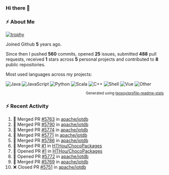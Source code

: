 ### Hi there 👋

### :zap: About Me

[![trophy](https://github-profile-trophy.vercel.app/?username=HTHou&theme=onedark)](https://github.com/ryo-ma/github-profile-trophy)
   
Joined Github **5** years ago.

Since then I pushed **560** commits, opened **25** issues, submitted **488** pull requests, received **1** stars across **5** personal projects and contributed to **8** public repositories.

Most used languages across my projects:

![Java](https://img.shields.io/static/v1?style=flat-square&label=%E2%A0%80&color=555&labelColor=%23b07219&message=Java%EF%B8%B194.4%25)
![JavaScript](https://img.shields.io/static/v1?style=flat-square&label=%E2%A0%80&color=555&labelColor=%23f1e05a&message=JavaScript%EF%B8%B11.4%25)
![Python](https://img.shields.io/static/v1?style=flat-square&label=%E2%A0%80&color=555&labelColor=%233572A5&message=Python%EF%B8%B10.7%25)
![Scala](https://img.shields.io/static/v1?style=flat-square&label=%E2%A0%80&color=555&labelColor=%23c22d40&message=Scala%EF%B8%B10.6%25)
![C++](https://img.shields.io/static/v1?style=flat-square&label=%E2%A0%80&color=555&labelColor=%23f34b7d&message=C%2B%2B%EF%B8%B10.6%25)
![Shell](https://img.shields.io/static/v1?style=flat-square&label=%E2%A0%80&color=555&labelColor=%2389e051&message=Shell%EF%B8%B10.4%25)
![Vue](https://img.shields.io/static/v1?style=flat-square&label=%E2%A0%80&color=555&labelColor=%2341b883&message=Vue%EF%B8%B10.3%25)
![Other](https://img.shields.io/static/v1?style=flat-square&label=%E2%A0%80&color=555&labelColor=%23ededed&message=Other%EF%B8%B11.2%25)

<p align="right"><sub>Generated using <a href="https://github.com/marketplace/actions/profile-readme-stats">teoxoy/profile-readme-stats</a></sub></p>


<!--![](https://github.com/HTHou/HTHou/blob/output/github-contribution-grid-snake.svg)-->

<!--![Haonan Hou's github stats](https://github-readme-stats.vercel.app/api?username=HTHou&count_private=true&show_icons=true&theme=onedark)-->

<!--![Haonan Hou's wakatime stats](https://github-readme-stats.vercel.app/api/wakatime?username=HTHou&layout=compact&theme=onedark)-->

<!--![Top Langs](https://github-readme-stats.vercel.app/api/top-langs/?username=HTHou&theme=onedark&layout=compact)-->

### :zap: Recent Activity
<!--START_SECTION:activity-->
1. 🎉 Merged PR [#5763](https://github.com/apache/iotdb/pull/5763) in [apache/iotdb](https://github.com/apache/iotdb)
2. 🎉 Merged PR [#5790](https://github.com/apache/iotdb/pull/5790) in [apache/iotdb](https://github.com/apache/iotdb)
3. 🎉 Merged PR [#5774](https://github.com/apache/iotdb/pull/5774) in [apache/iotdb](https://github.com/apache/iotdb)
4. 🎉 Merged PR [#5771](https://github.com/apache/iotdb/pull/5771) in [apache/iotdb](https://github.com/apache/iotdb)
5. 🎉 Merged PR [#5786](https://github.com/apache/iotdb/pull/5786) in [apache/iotdb](https://github.com/apache/iotdb)
6. 🎉 Merged PR [#1](https://github.com/HTHou/ChocoPackages/pull/1) in [HTHou/ChocoPackages](https://github.com/HTHou/ChocoPackages)
7. 💪 Opened PR [#1](https://github.com/HTHou/ChocoPackages/pull/1) in [HTHou/ChocoPackages](https://github.com/HTHou/ChocoPackages)
8. 💪 Opened PR [#5772](https://github.com/apache/iotdb/pull/5772) in [apache/iotdb](https://github.com/apache/iotdb)
9. 🎉 Merged PR [#5769](https://github.com/apache/iotdb/pull/5769) in [apache/iotdb](https://github.com/apache/iotdb)
10. ❌ Closed PR [#5751](https://github.com/apache/iotdb/pull/5751) in [apache/iotdb](https://github.com/apache/iotdb)
<!--END_SECTION:activity-->

<!--
**HTHou/HTHou** is a ✨ _special_ ✨ repository because its `README.md` (this file) appears on your GitHub profile.

Here are some ideas to get you started:

- 🔭 I’m currently working on ...
- 🌱 I’m currently learning ...
- 👯 I’m looking to collaborate on ...
- 🤔 I’m looking for help with ...
- 💬 Ask me about ...
- 📫 How to reach me: ...
- 😄 Pronouns: ...
- ⚡ Fun fact: ...
-->
